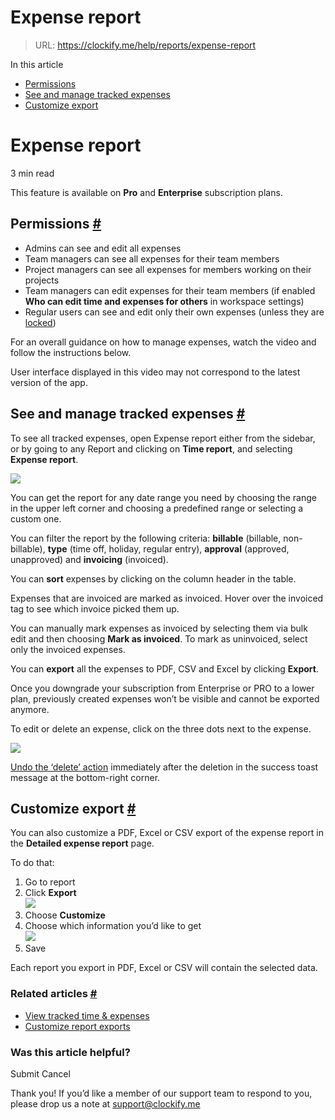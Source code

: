 # Expense report

> URL: https://clockify.me/help/reports/expense-report

In this article

* [Permissions](#permissions)
* [See and manage tracked expenses](#see-and-manage-tracked-expenses)
* [Customize export](#customize-export)

# Expense report

3 min read

This feature is available on **Pro** and **Enterprise** subscription plans.

## Permissions [#](#permissions)

* Admins can see and edit all expenses
* Team managers can see all expenses for their team members
* Project managers can see all expenses for members working on their projects
* Team managers can edit expenses for their team members (if enabled **Who can edit time and expenses for others** in workspace settings)
* Regular users can see and edit only their own expenses (unless they are [locked](https://clockify.me/help/track-time-and-expenses/lock-timesheets))

For an overall guidance on how to manage expenses, watch the video and follow the instructions below.

User interface displayed in this video may not correspond to the latest version of the app.

## See and manage tracked expenses [#](#see-and-manage-tracked-expenses)

To see all tracked expenses, open Expense report either from the sidebar, or by going to any Report and clicking on **Time report**, and selecting **Expense report**.

![](https://clockify.me/help/wp-content/uploads/2024/07/Screenshot-2024-07-26-at-10.27.51-1024x334.png)

You can get the report for any date range you need by choosing the range in the upper left corner and choosing a predefined range or selecting a custom one.

You can filter the report by the following criteria: **billable** (billable, non-billable), **type** (time off, holiday, regular entry), **approval** (approved, unapproved) and **invoicing** (invoiced).

You can **sort** expenses by clicking on the column header in the table.

Expenses that are invoiced are marked as invoiced. Hover over the invoiced tag to see which invoice picked them up.

You can manually mark expenses as invoiced by selecting them via bulk edit and then choosing **Mark as invoiced**. To mark as uninvoiced, select only the invoiced expenses.

You can **export** all the expenses to PDF, CSV and Excel by clicking **Export**.

Once you downgrade your subscription from Enterprise or PRO to a lower plan, previously created expenses won’t be visible and cannot be exported anymore.

To edit or delete an expense, click on the three dots next to the expense.

![](https://clockify.me/help/wp-content/uploads/2024/07/Screenshot-2024-07-26-at-09.19.11-1-1024x161.png)

[Undo the ‘delete’ action](https://clockify.me/help/track-time-and-expenses/editing-time-entries#undo-delete-action) immediately after the deletion in the success toast message at the bottom-right corner.

## Customize export [#](#customize-export)

You can also customize a PDF, Excel or CSV export of the expense report in the **Detailed expense report** page.

To do that:

1. Go to report
2. Click **Export**  
   ![](https://clockify.me/help/wp-content/uploads/2024/06/Screenshot-2024-07-26-at-09.27.33.png)
3. Choose **Customize**
4. Choose which information you’d like to get  
   ![](https://clockify.me/help/wp-content/uploads/2024/06/Screenshot-2024-07-26-at-09.29.36.png)
5. Save

Each report you export in PDF, Excel or CSV will contain the selected data.

### Related articles [#](#related-articles)

* [View tracked time & expenses](https://clockify.me/help/reports/viewing-your-employees-hours)
* [Customize report exports](https://clockify.me/help/reports/customize-exports)

### Was this article helpful?

Submit
Cancel

Thank you! If you’d like a member of our support team to respond to you, please drop us a note at support@clockify.me
